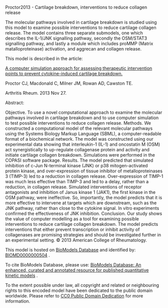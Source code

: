 

Proctor2013 - Cartilage breakdown, interventions to reduce collagen release

The molecular pathways involved in cartilage breakdown is studied using this
model to examine possible interventions to reduce cartilage collagen release.
The model contains three separate submodels, one which describes the IL-1/JNK
signalling pathway, secondly the OSM/STAT3 signalling pathway, and lastly a
module which includes proMMP (Matrix matalloproteinase) activation, and
aggrecan and collagen release.

This model is described in the article:

[A computer simulation approach for assessing therapeutic intervention points
to prevent cytokine-induced cartilage
breakdown.](http://identifiers.org/pubmed/24285357)

Proctor CJ, Macdonald C, Milner JM, Rowan AD, Cawston TE.

Arthritis Rheum. 2013 Nov 27.

Abstract:

Objective. To use a novel computational approach to examine the molecular
pathways involved in cartilage breakdown and to use computer simulation to
test possible interventions to reduce collagen release. Methods. We
constructed a computational model of the relevant molecular pathways using the
Systems Biology Markup Language (SBML), a computer-readable format of a
biochemical network. The model was constructed using our experimental data
showing that interleukin-1 (IL-1) and oncostatin M (OSM) act synergistically
to up-regulate collagenase protein and activity and initiate cartilage
collagen breakdown. Simulations were performed in the COPASI software package.
Results. The model predicted that simulated inhibition of c-Jun N-terminal
kinase (JNK) or p38 mitogen-activated protein kinase, and over-expression of
tissue inhibitor of metalloproteinases 3 (TIMP-3) led to a reduction in
collagen release. Over-expression of TIMP-1 was much less effective than
TIMP-3 and led to a delay, rather than a reduction, in collagen release.
Simulated interventions of receptor antagonists and inhibition of Janus kinase
1 (JAK1), the first kinase in the OSM pathway, were ineffective. So,
importantly, the model predicts that it is more effective to intervene at
targets which are downstream, such as the JNK pathway, rather than close to
the cytokine signal. In vitro experiments confirmed the effectiveness of JNK
inhibition. Conclusion. Our study shows the value of computer modelling as a
tool for examining possible interventions to reduce cartilage collagen
breakdown. The model predicts interventions that either prevent transcription
or inhibit activity of collagenases are promising strategies and should be
investigated further in an experimental setting. © 2013 American College of
Rheumatology.

This model is hosted on [BioModels Database](http://www.ebi.ac.uk/biomodels/)
and identified by:
[BIOMD0000000504](http://identifiers.org/biomodels.db/BIOMD0000000504) .

To cite BioModels Database, please use: [BioModels Database: An enhanced,
curated and annotated resource for published quantitative kinetic
models](http://identifiers.org/pubmed/20587024) .

To the extent possible under law, all copyright and related or neighbouring
rights to this encoded model have been dedicated to the public domain
worldwide. Please refer to [CC0 Public Domain
Dedication](http://creativecommons.org/publicdomain/zero/1.0/) for more
information.

